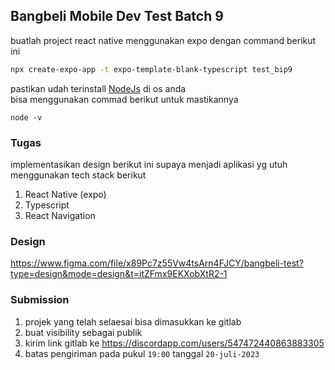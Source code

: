 ## Bangbeli Mobile Dev Test Batch 9

buatlah project react native menggunakan expo dengan command berikut ini
```bash
npx create-expo-app -t expo-template-blank-typescript test_bip9
```

pastikan udah terinstall [NodeJs](https://nodejs.org/en/download/current) di os anda\
bisa menggunakan commad berikut untuk mastikannya
```
node -v
```

### Tugas
implementasikan design berikut ini supaya menjadi aplikasi yg utuh menggunakan tech stack berikut
1. React Native (expo)
2. Typescript
3. React Navigation

### Design
https://www.figma.com/file/x89Pc7z55Vw4tsArn4FJCY/bangbeli-test?type=design&mode=design&t=itZFmx9EKXobXtR2-1

### Submission
1. projek yang telah selaesai bisa dimasukkan ke gitlab
2. buat visibility sebagai publik
3. kirim link gitlab ke https://discordapp.com/users/547472440863883305
4. batas pengiriman pada pukul `19:00` tanggal `20-juli-2023`